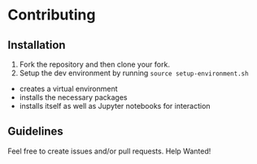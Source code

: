 # Contributing

## Installation

1. Fork the repository and then clone your fork.
2. Setup the dev environment by running `source setup-environment.sh`
 - creates a virtual environment
 - installs the necessary packages
 - installs itself as well as Jupyter notebooks for interaction

## Guidelines
Feel free to create issues and/or pull requests. Help Wanted!